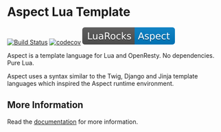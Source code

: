 Aspect Lua Template
===================

[![Build Status](https://travis-ci.org/unifire-app/aspect.svg?branch=master)](https://travis-ci.org/unifire-app/aspect)
[![codecov](https://codecov.io/gh/unifire-app/aspect/branch/master/graph/badge.svg)](https://codecov.io/gh/unifire-app/aspect)
[![Luarocks](docs/assets/luarocks.svg)](https://luarocks.org/modules/unifire/aspect)

Aspect is a template language for Lua and OpenResty. No dependencies. Pure Lua.

Aspect uses a syntax similar to the Twig, Django and Jinja template languages which
inspired the Aspect runtime environment.

More Information
----------------

Read the [documentation](https://aspect.unifire.app/) for more information.
